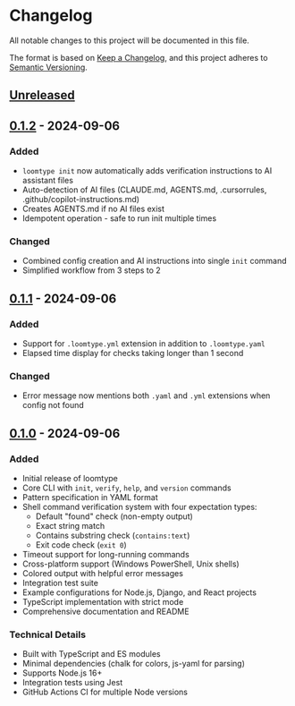 # Changelog

All notable changes to this project will be documented in this file.

The format is based on [Keep a Changelog](https://keepachangelog.com/en/1.1.0/),
and this project adheres to [Semantic Versioning](https://semver.org/spec/v2.0.0.html).

## [Unreleased]

## [0.1.2] - 2024-09-06

### Added

- `loomtype init` now automatically adds verification instructions to AI assistant files
- Auto-detection of AI files (CLAUDE.md, AGENTS.md, .cursorrules, .github/copilot-instructions.md)
- Creates AGENTS.md if no AI files exist
- Idempotent operation - safe to run init multiple times

### Changed

- Combined config creation and AI instructions into single `init` command
- Simplified workflow from 3 steps to 2

## [0.1.1] - 2024-09-06

### Added

- Support for `.loomtype.yml` extension in addition to `.loomtype.yaml`
- Elapsed time display for checks taking longer than 1 second

### Changed

- Error message now mentions both `.yaml` and `.yml` extensions when config not found

## [0.1.0] - 2024-09-06

### Added

- Initial release of loomtype
- Core CLI with `init`, `verify`, `help`, and `version` commands
- Pattern specification in YAML format
- Shell command verification system with four expectation types:
  - Default "found" check (non-empty output)
  - Exact string match
  - Contains substring check (`contains:text`)
  - Exit code check (`exit 0`)
- Timeout support for long-running commands
- Cross-platform support (Windows PowerShell, Unix shells)
- Colored output with helpful error messages
- Integration test suite
- Example configurations for Node.js, Django, and React projects
- TypeScript implementation with strict mode
- Comprehensive documentation and README

### Technical Details

- Built with TypeScript and ES modules
- Minimal dependencies (chalk for colors, js-yaml for parsing)
- Supports Node.js 16+
- Integration tests using Jest
- GitHub Actions CI for multiple Node versions

[Unreleased]: https://github.com/rivendare/loomtype/compare/v0.1.2...HEAD
[0.1.2]: https://github.com/rivendare/loomtype/compare/v0.1.1...v0.1.2
[0.1.1]: https://github.com/rivendare/loomtype/compare/v0.1.0...v0.1.1
[0.1.0]: https://github.com/rivendare/loomtype/releases/tag/v0.1.0
